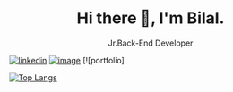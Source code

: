 <h1 align="center"> Hi there 👋, I'm Bilal. </h1>

<p align="center"> Jr.Back-End Developer </p>

[![linkedin](https://img.shields.io/badge/linkedin-0A66C2?style=for-the-badge&logo=linkedin&logoColor=white)](https://www.linkedin.com/in/muhammed-bilal-igci/) [![image](https://img.shields.io/badge/Gmail-D14836?style=for-the-badge&logo=gmail&logoColor=white)](mailto:clavuza80@gmail.com) [![portfolio]

<!--
**bigci10/bigci10** is a ✨ _special_ ✨ repository because its `README.md` (this file) appears on your GitHub profile.

Here are some ideas to get you started:

-
- 🌱 I’m currently learning Java,Python,Javascript
- 📫 How to reach me: clavuza80@gmail.com 
- 🥅Student 

-->
[![Top Langs](https://github-readme-stats.vercel.app/api/top-langs/?username=bigci10&layout=compact)](https://github.com/anuraghazra/github-readme-stats)
